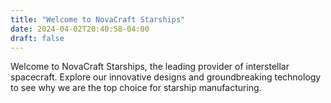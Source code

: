 ```yaml
---
title: "Welcome to NovaCraft Starships"
date: 2024-04-02T20:40:58-04:00
draft: false
---
```


Welcome to NovaCraft Starships, the leading provider of interstellar spacecraft. Explore our innovative designs and groundbreaking technology to see why we are the top choice for starship manufacturing.
